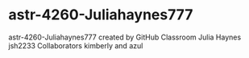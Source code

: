 # astr-4260-Juliahaynes777
astr-4260-Juliahaynes777 created by GitHub Classroom
Julia Haynes
jsh2233
Collaborators kimberly and azul
